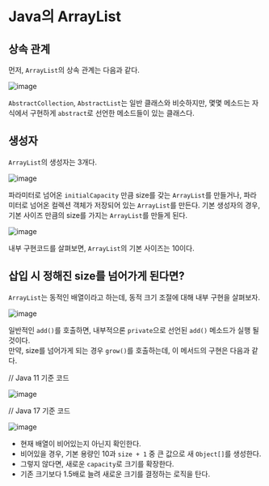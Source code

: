 # Java의 ArrayList
## 상속 관계
먼저, `ArrayList`의 상속 관계는 다음과 같다.

![image](https://github.com/alanhakhyeonsong/wanted-pre-onboarding-challenge-be-task-July/assets/60968342/636dd0d9-8530-4855-b0f8-e92c5922f4f8)

`AbstractCollection`, `AbstractList`는 일반 클래스와 비슷하지만, 몇몇 메소드는 자식에서 구현하게 `abstract`로 선언한 메소드들이 있는 클래스다.

## 생성자
`ArrayList`의 생성자는 3개다.

![image](https://github.com/alanhakhyeonsong/wanted-pre-onboarding-challenge-be-task-July/assets/60968342/e7235e8a-bd6b-4919-948e-d19974528518)

파라미터로 넘어온 `initialCapacity` 만큼 size를 갖는 `ArrayList`를 만들거나, 파라미터로 넘어온 컬렉션 객체가 저장되어 있는 `ArrayList`를 만든다. 기본 생성자의 경우, 기본 사이즈 만큼의 size를 가지는 `ArrayList`를 만들게 된다.

![image](https://github.com/alanhakhyeonsong/wanted-pre-onboarding-challenge-be-task-July/assets/60968342/34dd5b64-ffbd-4b8e-9083-b36267c27d15)

내부 구현코드를 살펴보면, `ArrayList`의 기본 사이즈는 10이다.

## 삽입 시 정해진 size를 넘어가게 된다면?
`ArrayList`는 동적인 배열이라고 하는데, 동적 크기 조절에 대해 내부 구현을 살펴보자.

![image](https://github.com/alanhakhyeonsong/wanted-pre-onboarding-challenge-be-task-July/assets/60968342/eda8c100-2bb1-4c92-ba5d-23674ea32410)

일반적인 `add()`를 호출하면, 내부적으론 `private`으로 선언된 `add()` 메소드가 실행 될 것이다.  
만약, size를 넘어가게 되는 경우 `grow()`를 호출하는데, 이 메서드의 구현은 다음과 같다.

// Java 11 기준 코드

![image](https://github.com/alanhakhyeonsong/wanted-pre-onboarding-challenge-be-task-July/assets/60968342/0ae2c30d-7c43-45da-bab2-2e14f91b9a87)

// Java 17 기준 코드

![image](https://github.com/alanhakhyeonsong/wanted-pre-onboarding-challenge-be-task-July/assets/60968342/bff12b94-6251-47ae-9f10-21305b2f9bb6)

- 현재 배열이 비어있는지 아닌지 확인한다.
- 비어있을 경우, 기본 용량인 10과 `size + 1` 중 큰 값으로 새 `Object[]`를 생성한다.
- 그렇지 않다면, 새로운 `capacity`로 크기를 확장한다.
- 기존 크기보다 1.5배로 늘려 새로운 크기를 결정하는 로직을 탄다.
